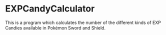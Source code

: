 # EXPCandyCalculator

This is a program which calculates the number of the different kinds of EXP Candies available in Pokémon Sword and Shield. 
